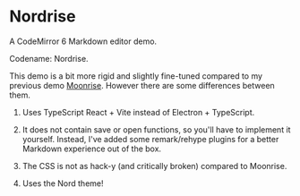 # Nordrise

A CodeMirror 6 Markdown editor demo.

Codename: Nordrise.

This demo is a bit more rigid and slightly fine-tuned compared to my previous demo [Moonrise](https://github.com/alexwkleung/Moonrise). However there are some differences between them.

1) Uses TypeScript React + Vite instead of Electron + TypeScript.

2) It does not contain save or open functions, so you'll have to implement it yourself. Instead, I've added some remark/rehype plugins for a better Markdown experience out of the box.

3) The CSS is not as hack-y (and critically broken) compared to Moonrise.

4) Uses the Nord theme!
